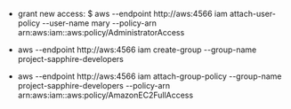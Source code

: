 - grant new access: $ aws --endpoint http://aws:4566 iam attach-user-policy --user-name mary --policy-arn arn:aws:iam::aws:policy/AdministratorAccess

- aws --endpoint http://aws:4566 iam create-group --group-name project-sapphire-developers

- aws --endpoint http://aws:4566 iam attach-group-policy --group-name project-sapphire-developers --policy-arn arn:aws:iam::aws:policy/AmazonEC2FullAccess
